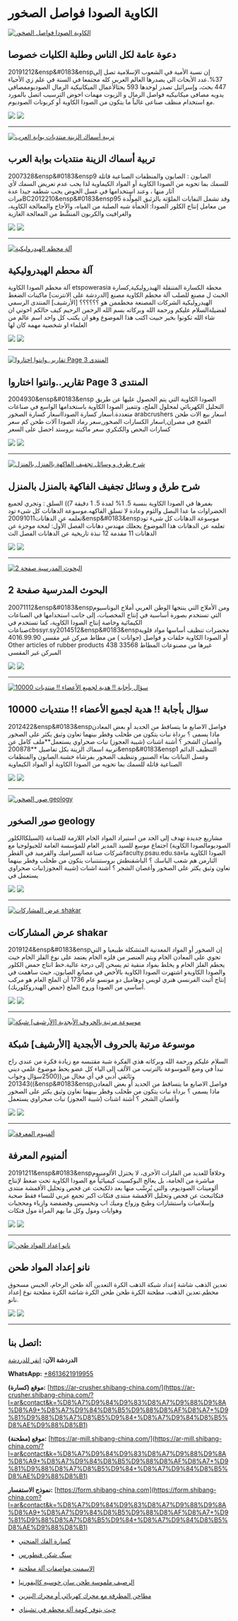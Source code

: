 # الكاوية الصودا فواصل الصخور

<a href="https://swt.shibang-china.com/?n=lxq&l=ar&img&k=%D8%A7%D9%84%D9%83%D8%A7%D9%88%D9%8A%D8%A9+%D8%A7%D9%84%D8%B5%D9%88%D8%AF%D8%A7+%D9%81%D9%88%D8%A7%D8%B5%D9%84+%D8%A7%D9%84%D8%B5%D8%AE%D9%88%D8%B1" target="_blank">![الكاوية الصودا فواصل الصخور](http://static.shibang-china.com/all-800x300/483.jpg)</a>

## دعوة عامة لكل الناس وطلبة الكليات خصوصا
20191212&ensp&#0183&enspإن نسبة الأمية في الشعوب الإسلامية تصل إلى 37%.عدد الأبحاث الي يصدرها العالم العربي كله مجتمعا في السنة في علم زي الأحياء 447 بحث، وإسرائيل تصدر لوحدها 593 بحثالأعمال الميكانيكية الرمال الصوديوممصافى يدويه مصافى ميكانيكيه فواصل الرمال و الزيوت مهمات احوض الترسيب اتصل بالمورد مع استخدام منظف صناعى غالباً ما يتكون من الصودا الكاوية أو كربونات الصوديوم.


<a href="https://whatsapp.shibangsoft.com/WhatsApp.php" target="_blank" title="WhatsApp">![](http://static.shibang-china.com/icon/whatsapp.png)</a> <a href="https://swt.shibang-china.com/?n=lxq&l=ar&icon&k=%D8%A7%D9%84%D9%83%D8%A7%D9%88%D9%8A%D8%A9+%D8%A7%D9%84%D8%B5%D9%88%D8%AF%D8%A7+%D9%81%D9%88%D8%A7%D8%B5%D9%84+%D8%A7%D9%84%D8%B5%D8%AE%D9%88%D8%B1" target="_blank">![](http://static.shibang-china.com/icon/chat-ar.png)</a>

---

<a href="https://swt.shibang-china.com/?n=lxq&l=ar&img&k=%D8%A7%D9%84%D9%83%D8%A7%D9%88%D9%8A%D8%A9+%D8%A7%D9%84%D8%B5%D9%88%D8%AF%D8%A7+%D9%81%D9%88%D8%A7%D8%B5%D9%84+%D8%A7%D9%84%D8%B5%D8%AE%D9%88%D8%B1" target="_blank">![تربية أسماك الزينة منتديات بوابة العرب](http://static.shibang-china.com/all-800x300/412.jpg)</a>

## تربية أسماك الزينة منتديات بوابة العرب
2007328&ensp&#0183&ensp9 الصابون : الصابون والمنظفات الصناعية قاتلة للسمك بما تحويه من الصودا الكاوية أو المواد الكيماوية لذا يجب عدم تعريض السمك لأي آثار منها ، وعند استخدامها في غسل الحوض يجب شطفه جيدا عدة مراتBC2012210&ensp&#0183&ensp95 وقد تشمل النفايات الملوّثة بالزئبق المولَّدة من معامل إنتاج الكلور الصودا: الحمأة شبه الصلبة من المياه، والأجاج والمعالجة الكاوية، والغرافيت والكربون المنشَّط من المعالجة الغازية


<a href="https://whatsapp.shibangsoft.com/WhatsApp.php" target="_blank" title="WhatsApp">![](http://static.shibang-china.com/icon/whatsapp.png)</a> <a href="https://swt.shibang-china.com/?n=lxq&l=ar&icon&k=%D8%A7%D9%84%D9%83%D8%A7%D9%88%D9%8A%D8%A9+%D8%A7%D9%84%D8%B5%D9%88%D8%AF%D8%A7+%D9%81%D9%88%D8%A7%D8%B5%D9%84+%D8%A7%D9%84%D8%B5%D8%AE%D9%88%D8%B1" target="_blank">![](http://static.shibang-china.com/icon/chat-ar.png)</a>

---

<a href="https://swt.shibang-china.com/?n=lxq&l=ar&img&k=%D8%A7%D9%84%D9%83%D8%A7%D9%88%D9%8A%D8%A9+%D8%A7%D9%84%D8%B5%D9%88%D8%AF%D8%A7+%D9%81%D9%88%D8%A7%D8%B5%D9%84+%D8%A7%D9%84%D8%B5%D8%AE%D9%88%D8%B1" target="_blank">![آلة محطم الهيدروليكية](http://static.shibang-china.com/all-800x300/99.jpg)</a>

## آلة محطم الهيدروليكية
آلة محطم الصودا الكاوية etspowerasia محطة الكسارة المتنقلة الهيدروليكية,كسارة الخبث ل مصنع للصلب آلة محطم الكاوية مصنع [الدردشة على الانترنت] ماكينات الضغط الهيدروليكية الشركات المصنعة محطممن هو ؟؟؟؟؟؟ [الأرشيف] المنتدى الرسمي لفضيلةالسلام عليكم ورحمة الله وبركاته بسم الله الرحمن الرحيم كيف حالكم اخوتي ان شاء الله تكونوا بخير حبيت اكتب هذا الموضوع وهو ان يكتب كل واحد اسم عالم من العلماء او شخصية مهمة كان لها


<a href="https://whatsapp.shibangsoft.com/WhatsApp.php" target="_blank" title="WhatsApp">![](http://static.shibang-china.com/icon/whatsapp.png)</a> <a href="https://swt.shibang-china.com/?n=lxq&l=ar&icon&k=%D8%A7%D9%84%D9%83%D8%A7%D9%88%D9%8A%D8%A9+%D8%A7%D9%84%D8%B5%D9%88%D8%AF%D8%A7+%D9%81%D9%88%D8%A7%D8%B5%D9%84+%D8%A7%D9%84%D8%B5%D8%AE%D9%88%D8%B1" target="_blank">![](http://static.shibang-china.com/icon/chat-ar.png)</a>

---

<a href="https://swt.shibang-china.com/?n=lxq&l=ar&img&k=%D8%A7%D9%84%D9%83%D8%A7%D9%88%D9%8A%D8%A9+%D8%A7%D9%84%D8%B5%D9%88%D8%AF%D8%A7+%D9%81%D9%88%D8%A7%D8%B5%D9%84+%D8%A7%D9%84%D8%B5%D8%AE%D9%88%D8%B1" target="_blank">![تقارير..وانتوا اختاروا Page 3 المنتدى](http://static.shibang-china.com/all-800x300/1034.jpg)</a>

## تقارير..وانتوا اختاروا Page 3 المنتدى
2004930&ensp&#0183&ensp الصودا الكاوية التي يتم الحصول عليها عن طريق التحليل الكهربائي لمحلول الملح، وتتميز الصودا الكاوية باستخدامها الواسع في صناعات متعددة.أسعار كسارة الصودااسعار كسارة الصخور arabcrushers اسعار بيع الات طحن القمح فى مصرإن,اسعار الكسارات الصخور,سعر رماد الصودا آلات طحن كم سعر كسارات البحص والكنكري سعر ماكينة بروستد احصل على السعر


<a href="https://whatsapp.shibangsoft.com/WhatsApp.php" target="_blank" title="WhatsApp">![](http://static.shibang-china.com/icon/whatsapp.png)</a> <a href="https://swt.shibang-china.com/?n=lxq&l=ar&icon&k=%D8%A7%D9%84%D9%83%D8%A7%D9%88%D9%8A%D8%A9+%D8%A7%D9%84%D8%B5%D9%88%D8%AF%D8%A7+%D9%81%D9%88%D8%A7%D8%B5%D9%84+%D8%A7%D9%84%D8%B5%D8%AE%D9%88%D8%B1" target="_blank">![](http://static.shibang-china.com/icon/chat-ar.png)</a>

---

<a href="https://swt.shibang-china.com/?n=lxq&l=ar&img&k=%D8%A7%D9%84%D9%83%D8%A7%D9%88%D9%8A%D8%A9+%D8%A7%D9%84%D8%B5%D9%88%D8%AF%D8%A7+%D9%81%D9%88%D8%A7%D8%B5%D9%84+%D8%A7%D9%84%D8%B5%D8%AE%D9%88%D8%B1" target="_blank">![شرح طرق و وسائل تجفيف الفاكهة بالمنزل بالمنزل](http://static.shibang-china.com/all-800x300/1276.jpg)</a>

## شرح طرق و وسائل تجفيف الفاكهة بالمنزل بالمنزل
بغمرها في الصودا الكاوية بنسبة 5. 1% لمدة 5. 1 دقيقة 7)) السلق : وتجري لجميع الخضراوات ما عدا البصل والثوم وعادة لا تسلق الفاكهه.موسوعة الدهانات كل شىء تود تعلمه عن الدهانات20091011&ensp&#0183&enspموسوعة الدهانات كل شىء تود تعلمه عن الدهانات هذا الموضوع يجعلك مهندس دهانات الفصل الأول: لمحة موجزة عن الدهانات 11 مقدمة 12 نبذة تاريخية عن الدهانات الفصل الث


<a href="https://whatsapp.shibangsoft.com/WhatsApp.php" target="_blank" title="WhatsApp">![](http://static.shibang-china.com/icon/whatsapp.png)</a> <a href="https://swt.shibang-china.com/?n=lxq&l=ar&icon&k=%D8%A7%D9%84%D9%83%D8%A7%D9%88%D9%8A%D8%A9+%D8%A7%D9%84%D8%B5%D9%88%D8%AF%D8%A7+%D9%81%D9%88%D8%A7%D8%B5%D9%84+%D8%A7%D9%84%D8%B5%D8%AE%D9%88%D8%B1" target="_blank">![](http://static.shibang-china.com/icon/chat-ar.png)</a>

---

<a href="https://swt.shibang-china.com/?n=lxq&l=ar&img&k=%D8%A7%D9%84%D9%83%D8%A7%D9%88%D9%8A%D8%A9+%D8%A7%D9%84%D8%B5%D9%88%D8%AF%D8%A7+%D9%81%D9%88%D8%A7%D8%B5%D9%84+%D8%A7%D9%84%D8%B5%D8%AE%D9%88%D8%B1" target="_blank">![البحوث المدرسية صفحة 2](http://static.shibang-china.com/all-800x300/1048.jpg)</a>

## البحوث المدرسية صفحة 2
20071112&ensp&#0183&enspومن الأملاح التي ينتجها الوطن العربي أملاح البوتاسيوم التي تستخدم بصورة أساسية في إنتاج المخصبات، إلى جانب استخدامها في الصناعات الكيمائية وخاصة إنتاج الصودا الكاوية، كما تستخدم في صناعاتcbssyr.sy2014512&ensp&#0183&enspمحضرات تنظيف أساسها مواد قلوية أو الصودا الكاوية حلقات و فواصل (جوانات ) من مطاط مبركن غير مقسى 4016.99.90 Other articles of rubber products 438 33568 غيرها من مصنوعات المطاط المبركن غير المقسى


<a href="https://whatsapp.shibangsoft.com/WhatsApp.php" target="_blank" title="WhatsApp">![](http://static.shibang-china.com/icon/whatsapp.png)</a> <a href="https://swt.shibang-china.com/?n=lxq&l=ar&icon&k=%D8%A7%D9%84%D9%83%D8%A7%D9%88%D9%8A%D8%A9+%D8%A7%D9%84%D8%B5%D9%88%D8%AF%D8%A7+%D9%81%D9%88%D8%A7%D8%B5%D9%84+%D8%A7%D9%84%D8%B5%D8%AE%D9%88%D8%B1" target="_blank">![](http://static.shibang-china.com/icon/chat-ar.png)</a>

---

<a href="https://swt.shibang-china.com/?n=lxq&l=ar&img&k=%D8%A7%D9%84%D9%83%D8%A7%D9%88%D9%8A%D8%A9+%D8%A7%D9%84%D8%B5%D9%88%D8%AF%D8%A7+%D9%81%D9%88%D8%A7%D8%B5%D9%84+%D8%A7%D9%84%D8%B5%D8%AE%D9%88%D8%B1" target="_blank">![10000 سؤال بأجابة !! هدية لجميع الأعضاء !! منتديات](http://static.shibang-china.com/all-800x300/474.jpg)</a>

## 10000 سؤال بأجابة !! هدية لجميع الأعضاء !! منتديات
2012422&ensp&#0183&enspفواصل الاصابع ما يتساقط من الحديد أو بعض المعادن ماذا يسمى ؟ برداة نبات يتكون من طحلب وفطر بينهما تعاون وثيق يكثر على الصخور وأغصان الشجر ؟ أشنة اشنات (شيبة العجوز) نبات صحراوي يستعمل**ملف كامل عن تربية اسماك الزينة بكل تفاصيل **200878&ensp&#0183&ensp1 التنظيف الدائم وغسل النباتات بماء الصنبور وتنظيف الصخور بفرشاة خشنة.الصابون والمنظفات الصناعية قاتلة للسمك بما تحويه من الصودا الكاوية أو المواد الكيماوية


<a href="https://whatsapp.shibangsoft.com/WhatsApp.php" target="_blank" title="WhatsApp">![](http://static.shibang-china.com/icon/whatsapp.png)</a> <a href="https://swt.shibang-china.com/?n=lxq&l=ar&icon&k=%D8%A7%D9%84%D9%83%D8%A7%D9%88%D9%8A%D8%A9+%D8%A7%D9%84%D8%B5%D9%88%D8%AF%D8%A7+%D9%81%D9%88%D8%A7%D8%B5%D9%84+%D8%A7%D9%84%D8%B5%D8%AE%D9%88%D8%B1" target="_blank">![](http://static.shibang-china.com/icon/chat-ar.png)</a>

---

<a href="https://swt.shibang-china.com/?n=lxq&l=ar&img&k=%D8%A7%D9%84%D9%83%D8%A7%D9%88%D9%8A%D8%A9+%D8%A7%D9%84%D8%B5%D9%88%D8%AF%D8%A7+%D9%81%D9%88%D8%A7%D8%B5%D9%84+%D8%A7%D9%84%D8%B5%D8%AE%D9%88%D8%B1" target="_blank">![صور الصخور geology](http://static.shibang-china.com/all-800x300/1393.jpg)</a>

## صور الصخور geology
مشاريع جديدة تهدف إلى الحد من استيراد المواد الخام اللازمة للصناعة (السيلكاالكلور الصوديومالصودا الكاوية) اجتماع موسع للسيد المدير العام للمؤسسة العامة للجيولوجيا مع شركات صناعة السيراميك والقرميد في القطرfaculty.psau.edu.saالصودا الكاوية ماء النارمن هم شعب الباسك ؟ الباشقنطش بروستنتنبات يتكون من طحلب وفطر بينهما تعاون وثيق يكثر على الصخور وأغصان الشجر ؟ أشنة اشنات (شيبة العجوز(نبات صحراوي يستعمل في


<a href="https://whatsapp.shibangsoft.com/WhatsApp.php" target="_blank" title="WhatsApp">![](http://static.shibang-china.com/icon/whatsapp.png)</a> <a href="https://swt.shibang-china.com/?n=lxq&l=ar&icon&k=%D8%A7%D9%84%D9%83%D8%A7%D9%88%D9%8A%D8%A9+%D8%A7%D9%84%D8%B5%D9%88%D8%AF%D8%A7+%D9%81%D9%88%D8%A7%D8%B5%D9%84+%D8%A7%D9%84%D8%B5%D8%AE%D9%88%D8%B1" target="_blank">![](http://static.shibang-china.com/icon/chat-ar.png)</a>

---

<a href="https://swt.shibang-china.com/?n=lxq&l=ar&img&k=%D8%A7%D9%84%D9%83%D8%A7%D9%88%D9%8A%D8%A9+%D8%A7%D9%84%D8%B5%D9%88%D8%AF%D8%A7+%D9%81%D9%88%D8%A7%D8%B5%D9%84+%D8%A7%D9%84%D8%B5%D8%AE%D9%88%D8%B1" target="_blank">![عرض المشاركات shakar](http://static.shibang-china.com/all-800x300/681.jpg)</a>

## عرض المشاركات shakar
2019124&ensp&#0183&enspإن الصخور أو المواد المعدنية المتشكلة طبيعيا و التي تحوي على المعادن الخام ويتم العنصر من فلزه الخام يعتمد على نوع الفلز الخام حيث يحطم الفلز الخام و يخلط بمواد منقية ثم يسخن إلى درجة عالية.خط انتاج حمض الكلور والصودا الكاويةو اشتهرت الصودا الكاوية بالأخص في مصانع الصابون، حيث ساهمت في إنتاج أثبت الفرنسي هنري لويس دوهاميل دو مونسو عام 1736 أن الملح العام هو مركب أساسي من الصودا وروح الملح (حمض الهيدروكلوريك).


<a href="https://whatsapp.shibangsoft.com/WhatsApp.php" target="_blank" title="WhatsApp">![](http://static.shibang-china.com/icon/whatsapp.png)</a> <a href="https://swt.shibang-china.com/?n=lxq&l=ar&icon&k=%D8%A7%D9%84%D9%83%D8%A7%D9%88%D9%8A%D8%A9+%D8%A7%D9%84%D8%B5%D9%88%D8%AF%D8%A7+%D9%81%D9%88%D8%A7%D8%B5%D9%84+%D8%A7%D9%84%D8%B5%D8%AE%D9%88%D8%B1" target="_blank">![](http://static.shibang-china.com/icon/chat-ar.png)</a>

---

<a href="https://swt.shibang-china.com/?n=lxq&l=ar&img&k=%D8%A7%D9%84%D9%83%D8%A7%D9%88%D9%8A%D8%A9+%D8%A7%D9%84%D8%B5%D9%88%D8%AF%D8%A7+%D9%81%D9%88%D8%A7%D8%B5%D9%84+%D8%A7%D9%84%D8%B5%D8%AE%D9%88%D8%B1" target="_blank">![موسوعة مرتبة بالحروف الأبجدية [الأرشيف] شبكة](http://static.shibang-china.com/all-800x300/1301.jpg)</a>

## موسوعة مرتبة بالحروف الأبجدية [الأرشيف] شبكة
السلام عليكم ورحمة الله وبركاته هذي الفكرة شبة مقتبسه مع زيادة فكرة من عندي راح نبدأ في وضع الموسوعة بالترتيب من الألف إلى الياء كل عضو يحط موضوع علمي ديني وثائقي أدبي في أي مجال من((2500سؤال وجواب ))201343&ensp&#0183&enspفواصل الاصابع ما يتساقط من الحديد أو بعض المعادن ماذا يسمى ؟ برداة نبات يتكون من طحلب وفطر بينهما تعاون وثيق يكثر على الصخور وأغصان الشجر ؟ أشنة اشنات (شيبة العجوز) نبات صحراوي يستعمل


<a href="https://whatsapp.shibangsoft.com/WhatsApp.php" target="_blank" title="WhatsApp">![](http://static.shibang-china.com/icon/whatsapp.png)</a> <a href="https://swt.shibang-china.com/?n=lxq&l=ar&icon&k=%D8%A7%D9%84%D9%83%D8%A7%D9%88%D9%8A%D8%A9+%D8%A7%D9%84%D8%B5%D9%88%D8%AF%D8%A7+%D9%81%D9%88%D8%A7%D8%B5%D9%84+%D8%A7%D9%84%D8%B5%D8%AE%D9%88%D8%B1" target="_blank">![](http://static.shibang-china.com/icon/chat-ar.png)</a>

---

<a href="https://swt.shibang-china.com/?n=lxq&l=ar&img&k=%D8%A7%D9%84%D9%83%D8%A7%D9%88%D9%8A%D8%A9+%D8%A7%D9%84%D8%B5%D9%88%D8%AF%D8%A7+%D9%81%D9%88%D8%A7%D8%B5%D9%84+%D8%A7%D9%84%D8%B5%D8%AE%D9%88%D8%B1" target="_blank">![ألمنيوم المعرفة](http://static.shibang-china.com/all-800x300/458.jpg)</a>

## ألمنيوم المعرفة
20191211&ensp&#0183&enspوخلافاً للعديد من الفلزات الأخرى، لا يختزل الألومنيوم مباشرة من الخامة، بل يعالج البوكسيت كيميائياً مع الصودا الكاوية تحت ضغط لإنتاج ألومينات الصوديوم، والتى يُرسَّب منها بعد ذلكبحث عن فحص وتحليل الأقمشة منتدى فتكاتبحث عن فحص وتحليل الأقمشة منتدى فتكات اكبر تجمع عربي للنساء فقط صحبة وإسلاميات واستشارات وطبخ وزواج وميك اب وتخسيس وفضفضة وازياء ومحجبات وهوايات ومول وكل ما يهم المرأة مول فتكات


<a href="https://whatsapp.shibangsoft.com/WhatsApp.php" target="_blank" title="WhatsApp">![](http://static.shibang-china.com/icon/whatsapp.png)</a> <a href="https://swt.shibang-china.com/?n=lxq&l=ar&icon&k=%D8%A7%D9%84%D9%83%D8%A7%D9%88%D9%8A%D8%A9+%D8%A7%D9%84%D8%B5%D9%88%D8%AF%D8%A7+%D9%81%D9%88%D8%A7%D8%B5%D9%84+%D8%A7%D9%84%D8%B5%D8%AE%D9%88%D8%B1" target="_blank">![](http://static.shibang-china.com/icon/chat-ar.png)</a>

---

<a href="https://swt.shibang-china.com/?n=lxq&l=ar&img&k=%D8%A7%D9%84%D9%83%D8%A7%D9%88%D9%8A%D8%A9+%D8%A7%D9%84%D8%B5%D9%88%D8%AF%D8%A7+%D9%81%D9%88%D8%A7%D8%B5%D9%84+%D8%A7%D9%84%D8%B5%D8%AE%D9%88%D8%B1" target="_blank">![نانو إعداد المواد طحن](http://static.shibang-china.com/all-800x300/993.jpg)</a>

## نانو إعداد المواد طحن
تعدين الذهب شاشة إعداد شبكة الذهب الكرة التعدين آلة طحن الرخام، الجبس مسحوق محطم.تعدين الذهب، مطحنة الكرة طحن طحن الكرة شاشة الكرة مطحنة نوع إعداد نانو.

<a href="https://whatsapp.shibangsoft.com/WhatsApp.php" target="_blank" title="WhatsApp">![](http://static.shibang-china.com/icon/whatsapp.png)</a> <a href="https://swt.shibang-china.com/?l=ar&icon&k=%D8%A7%D9%84%D9%83%D8%A7%D9%88%D9%8A%D8%A9+%D8%A7%D9%84%D8%B5%D9%88%D8%AF%D8%A7+%D9%81%D9%88%D8%A7%D8%B5%D9%84+%D8%A7%D9%84%D8%B5%D8%AE%D9%88%D8%B1" target="_blank">![](http://static.shibang-china.com/icon/chat-ar.png)</a>

---
## اتصل بنا:

**الدردشة الآن:** [انقر للدردشة](https://swt.shibang-china.com?l=ar&contact&k=%D8%A7%D9%84%D9%83%D8%A7%D9%88%D9%8A%D8%A9+%D8%A7%D9%84%D8%B5%D9%88%D8%AF%D8%A7+%D9%81%D9%88%D8%A7%D8%B5%D9%84+%D8%A7%D9%84%D8%B5%D8%AE%D9%88%D8%B1)

**WhatsApp:**  [+8613621919955](https://whatsapp.shibangsoft.com/WhatsApp.php)

**موقع (كسارة):** [https://ar-crusher.shibang-china.com/](https://ar-crusher.shibang-china.com/?l=ar&contact&k=%D8%A7%D9%84%D9%83%D8%A7%D9%88%D9%8A%D8%A9+%D8%A7%D9%84%D8%B5%D9%88%D8%AF%D8%A7+%D9%81%D9%88%D8%A7%D8%B5%D9%84+%D8%A7%D9%84%D8%B5%D8%AE%D9%88%D8%B1)

**موقع (مطحنة):** [https://ar-mill.shibang-china.com/](https://ar-mill.shibang-china.com/?l=ar&contact&k=%D8%A7%D9%84%D9%83%D8%A7%D9%88%D9%8A%D8%A9+%D8%A7%D9%84%D8%B5%D9%88%D8%AF%D8%A7+%D9%81%D9%88%D8%A7%D8%B5%D9%84+%D8%A7%D9%84%D8%B5%D8%AE%D9%88%D8%B1)

**نموذج الاستفسار:** [https://form.shibang-china.com](https://form.shibang-china.com?l=ar&contact&k=%D8%A7%D9%84%D9%83%D8%A7%D9%88%D9%8A%D8%A9+%D8%A7%D9%84%D8%B5%D9%88%D8%AF%D8%A7+%D9%81%D9%88%D8%A7%D8%B5%D9%84+%D8%A7%D9%84%D8%B5%D8%AE%D9%88%D8%B1)

* [كسارة الفك المنحني](../44/%D9%83%D8%B3%D8%A7%D8%B1%D8%A9%20%D8%A7%D9%84%D9%81%D9%83%20%D8%A7%D9%84%D9%85%D9%86%D8%AD%D9%86%D9%8A.md)

* [سنگ شکن قنطورس](../41/%D8%B3%D9%86%DA%AF%20%D8%B4%DA%A9%D9%86%20%D9%82%D9%86%D8%B7%D9%88%D8%B1%D8%B3.md)

* [الاسمنت مواصفات آلة مطحنة](../44/%D8%A7%D9%84%D8%A7%D8%B3%D9%85%D9%86%D8%AA%20%D9%85%D9%88%D8%A7%D8%B5%D9%81%D8%A7%D8%AA%20%D8%A2%D9%84%D8%A9%20%D9%85%D8%B7%D8%AD%D9%86%D8%A9.md)

* [الرصيف ملموسة طحن سان خوسيه كاليفورنيا](../42/%D8%A7%D9%84%D8%B1%D8%B5%D9%8A%D9%81%20%D9%85%D9%84%D9%85%D9%88%D8%B3%D8%A9%20%D8%B7%D8%AD%D9%86%20%D8%B3%D8%A7%D9%86%20%D8%AE%D9%88%D8%B3%D9%8A%D9%87%20%D9%83%D8%A7%D9%84%D9%8A%D9%81%D9%88%D8%B1%D9%86%D9%8A%D8%A7.md)

* [مطاحن المطرقة مع محرك كهربائي أو محرك البنزين](../44/%D9%85%D8%B7%D8%A7%D8%AD%D9%86%20%D8%A7%D9%84%D9%85%D8%B7%D8%B1%D9%82%D8%A9%20%D9%85%D8%B9%20%D9%85%D8%AD%D8%B1%D9%83%20%D9%83%D9%87%D8%B1%D8%A8%D8%A7%D8%A6%D9%8A%20%D8%A3%D9%88%20%D9%85%D8%AD%D8%B1%D9%83%20%D8%A7%D9%84%D8%A8%D9%86%D8%B2%D9%8A%D9%86.md)

* [حيث يتوفر كومة آلة محطم في تشيناي](../42/%D8%AD%D9%8A%D8%AB%20%D9%8A%D8%AA%D9%88%D9%81%D8%B1%20%D9%83%D9%88%D9%85%D8%A9%20%D8%A2%D9%84%D8%A9%20%D9%85%D8%AD%D8%B7%D9%85%20%D9%81%D9%8A%20%D8%AA%D8%B4%D9%8A%D9%86%D8%A7%D9%8A.md)